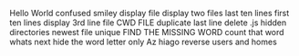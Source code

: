 Hello World
confused smiley
display file
display two files
last ten lines
first ten lines
display 3rd line
file
CWD FILE
duplicate last line
delete .js
hidden directories
newest file
unique
FIND THE MISSING WORD
count that word
whats next
hide the word
letter only
Az
hiago
reverse
users and homes
